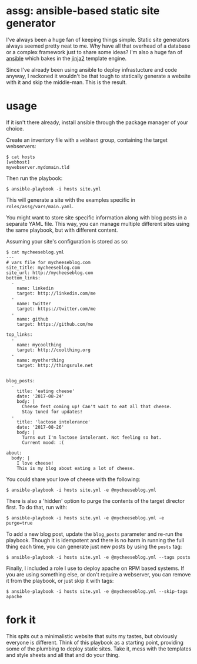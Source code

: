 # assg: ansible-based static site generator

I've always been a huge fan of keeping things simple. Static site generators always seemed pretty neat to me. Why have all that overhead of a database or a complex framework just to share some ideas? I'm also a huge fan of [ansible](https://www.ansible.com/) which bakes in the [jinja2](http://jinja.pocoo.org/) template engine. 

Since I've already been using ansible to deploy infrastucture and code anyway, I reckoned it wouldn't be that tough to statically generate a website with it and skip the middle-man. This is the result.


# usage

If it isn't there already, install ansible through the package manager of your choice.

Create an inventory file with a `webhost` group, containing the target webservers:

~~~
$ cat hosts 
[webhost]
mywebserver.mydomain.tld
~~~

Then run the playbook:
~~~
$ ansible-playbook -i hosts site.yml
~~~

This will generate a site with the examples specific in `roles/assg/vars/main.yaml`.

You might want to store site specific information along with blog posts in a separate YAML file. This way, you can manage multiple different sites using the same playbook, but with different content.

Assuming your site's configuration is stored as so:
~~~
$ cat mycheeseblog.yml
---
# vars file for mycheeseblog.com
site_title: mycheeseblog.com
site_url: http://mycheeseblog.com
bottom_links:
  -
    name: linkedin
    target: http://linkedin.com/me
  -
    name: twitter
    target: https://twitter.com/me
  -
    name: github
    target: https://github.com/me

top_links:
  -
    name: mycoolthing
    target: http://coolthing.org
  -
    name: myotherthing
    target: http://thingsrule.net


blog_posts:
  -
    title: 'eating cheese'
    date: '2017-08-24'
    body: |
      Cheese fest coming up! Can't wait to eat all that cheese.
      Stay tuned for updates!
  - 
    title: 'lactose intolerance'
    date: '2017-08-26'
    body: |
      Turns out I'm lactose intolerant. Not feeling so hot.
      Current mood: :(

about:
  body: |
    I love cheese!
    This is my blog about eating a lot of cheese.
~~~

You could share your love of cheese with the following:
~~~
$ ansible-playbook -i hosts site.yml -e @mycheeseblog.yml
~~~

There is also a 'hidden' option to purge the contents of the target director first. To do that, run with:

~~~
$ ansible-playbook -i hosts site.yml -e @mycheeseblog.yml -e purge=true
~~~

To add a new blog post, update the `blog_posts` parameter and re-run the playbook. Though it is idempotent and there is no harm in running the full thing each time, you can generate just new posts by using the `posts` tag:
~~~
$ ansible-playbook -i hosts site.yml -e @mycheeseblog.yml --tags posts
~~~

Finally, I included a role I use to deploy apache on RPM based systems. If you are using something else, or don't require a webserver, you can remove it from the playbook, or just skip it with tags:

~~~
$ ansible-playbook -i hosts site.yml -e @mycheeseblog.yml --skip-tags apache
~~~


# fork it
This spits out a minimalistic website that suits my tastes, but obviously everyone is different. Think of this playbook as a starting point, providing some of the plumbing to deploy static sites. Take it, mess with the templates and style sheets and all that and do your thing.

